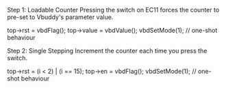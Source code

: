 Step 1: Loadable Counter
Pressing the switch on EC11 forces the counter to pre-set to Vbuddy's parameter value.

top->rst = vbdFlag();
top->value = vbdValue();
vbdSetMode(1); // one-shot behaviour


Step 2: Single Stepping
Increment the counter each time you press the switch.

top->rst = (i < 2) | (i == 15);
top->en = vbdFlag();
vbdSetMode(1); // one-shot behaviour